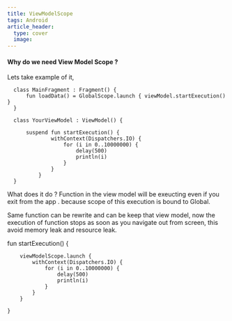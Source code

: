 ```yaml
---
title: ViewModelScope
tags: Android
article_header:
  type: cover
  image:
---
```




#### Why do we need View Model Scope ? 
Lets take example of it, 

      class MainFragment : Fragment() {
          fun loadData() = GlobalScope.launch { viewModel.startExecution()  }
      }

      class YourViewModel : ViewModel() {

          suspend fun startExecution() {
                  withContext(Dispatchers.IO) {
                      for (i in 0..10000000) {
                          delay(500)
                          println(i)
                      }
                  }
              }
      }
      
      
What does it do ? Function in the view model will be exeucting even if you exit from the app . because scope of this execution is bound to Global. 
      
      
Same function can be rewrite and can be keep that view model, now the execution of function stops as soon as you navigate out from screen, this avoid memory leak and resource leak. 


fun startExecution() {

        viewModelScope.launch {
            withContext(Dispatchers.IO) {
                for (i in 0..10000000) {
                    delay(500)
                    println(i)
                }
            }
        }

    }




 
